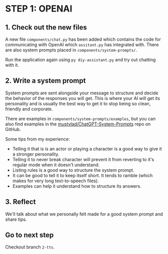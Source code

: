 # STEP 1: OPENAI

## 1. Check out the new files

A new file `components/chat.py` has been added which contains the code for communicating with OpenAI which `assitant.py` has integrated with.
There are also system prompts placed in `components/system-prompts/`.

Run the application again using `py diy-assistant.py` and try out chatting with it.

## 2. Write a system prompt

System prompts are sent alongside your message to structure and decide the behavior of the responses you will get. This is where your AI will get its personality and is usually the best way to get it to stop being so clean, friendly and corporate.

There are examples in `components/system-prompts/examples`, but you can also find examples in the [mustvlad/ChatGPT-System-Prompts](https://github.com/mustvlad/ChatGPT-System-Prompts) repo on GitHub.

Some tips from my experience:

- Telling it that is is an actor or playing a character is a good way to give it a stronger personality.
- Telling it to never break character will prevent it from reverting to it's regular mode when it doesn't understand.
- Listing rules is a good way to structure the system prompt.
- It can be good to tell it to keep itself short. It tends to ramble (which makes for very long text-to-speech files).
- Examples can help it understand how to structure its answers.

## 3. Reflect

We'll talk about what we personally felt made for a good system prompt and share tips.

## Go to next step

Checkout branch `2-tts`.
